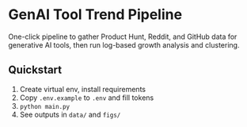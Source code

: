 # GenAI Tool Trend Pipeline

One-click pipeline to gather Product Hunt, Reddit, and GitHub data for generative AI tools, then run log-based growth analysis and clustering.

## Quickstart
1. Create virtual env, install requirements
2. Copy `.env.example` to `.env` and fill tokens
3. `python main.py`
4. See outputs in `data/` and `figs/`
